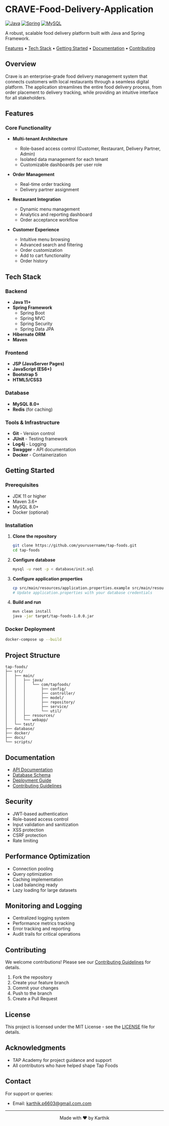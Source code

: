 # CRAVE-Food-Delivery-Application

[![Java](https://img.shields.io/badge/Java-11%2B-orange)](https://www.oracle.com/java/)
[![Spring](https://img.shields.io/badge/Spring-5.0%2B-green)](https://spring.io/)
[![MySQL](https://img.shields.io/badge/MySQL-8.0%2B-blue)](https://www.mysql.com/)

A robust, scalable food delivery platform built with Java and Spring Framework.

[Features](#features) •
[Tech Stack](#tech-stack) •
[Getting Started](#getting-started) •
[Documentation](#documentation) •
[Contributing](#contributing)

</div>

## Overview

Crave is an enterprise-grade food delivery management system that connects customers with local restaurants through a seamless digital platform. The application streamlines the entire food delivery process, from order placement to delivery tracking, while providing an intuitive interface for all stakeholders.

## Features

### Core Functionality

- **Multi-tenant Architecture**
  - Role-based access control (Customer, Restaurant, Delivery Partner, Admin)
  - Isolated data management for each tenant
  - Customizable dashboards per user role

- **Order Management**
  - Real-time order tracking
  - Delivery partner assignment

- **Restaurant Integration**
  - Dynamic menu management
  - Analytics and reporting dashboard
  - Order acceptance workflow

- **Customer Experience**
  - Intuitive menu browsing
  - Advanced search and filtering
  - Order customization
  - Add to cart functionality
  - Order history 
  

## Tech Stack

### Backend
- **Java 11+**
- **Spring Framework**
  - Spring Boot
  - Spring MVC
  - Spring Security
  - Spring Data JPA
- **Hibernate ORM**
- **Maven**

### Frontend
- **JSP (JavaServer Pages)**
- **JavaScript (ES6+)**
- **Bootstrap 5**
- **HTML5/CSS3**

### Database
- **MySQL 8.0+**
- **Redis** (for caching)

### Tools & Infrastructure
- **Git** - Version control
- **JUnit** - Testing framework
- **Log4j** - Logging
- **Swagger** - API documentation
- **Docker** - Containerization

## Getting Started

### Prerequisites

- JDK 11 or higher
- Maven 3.6+
- MySQL 8.0+
- Docker (optional)

### Installation

1. **Clone the repository**
   ```bash
   git clone https://github.com/yourusername/tap-foods.git
   cd tap-foods
   ```

2. **Configure database**
   ```bash
   mysql -u root -p < database/init.sql
   ```

3. **Configure application properties**
   ```bash
   cp src/main/resources/application.properties.example src/main/resources/application.properties
   # Update application.properties with your database credentials
   ```

4. **Build and run**
   ```bash
   mvn clean install
   java -jar target/tap-foods-1.0.0.jar
   ```

### Docker Deployment

```bash
docker-compose up --build
```

## Project Structure

```
tap-foods/
├── src/
│   ├── main/
│   │   ├── java/
│   │   │   └── com/tapfoods/
│   │   │       ├── config/
│   │   │       ├── controller/
│   │   │       ├── model/
│   │   │       ├── repository/
│   │   │       ├── service/
│   │   │       └── util/
│   │   ├── resources/
│   │   └── webapp/
│   └── test/
├── database/
├── docker/
├── docs/
└── scripts/
```

## Documentation

- [API Documentation](docs/api.md)
- [Database Schema](docs/schema.md)
- [Deployment Guide](docs/deployment.md)
- [Contributing Guidelines](CONTRIBUTING.md)

## Security

- JWT-based authentication
- Role-based access control
- Input validation and sanitization
- XSS protection
- CSRF protection
- Rate limiting

## Performance Optimization

- Connection pooling
- Query optimization
- Caching implementation
- Load balancing ready
- Lazy loading for large datasets

## Monitoring and Logging

- Centralized logging system
- Performance metrics tracking
- Error tracking and reporting
- Audit trails for critical operations

## Contributing

We welcome contributions! Please see our [Contributing Guidelines](CONTRIBUTING.md) for details.

1. Fork the repository
2. Create your feature branch
3. Commit your changes
4. Push to the branch
5. Create a Pull Request

## License

This project is licensed under the MIT License - see the [LICENSE](LICENSE) file for details.

## Acknowledgments

- TAP Academy for project guidance and support
- All contributors who have helped shape Tap Foods

## Contact

For support or queries:
- Email: karthik.p6603@gmail.com.com

---

<div align="center">
Made with ❤️ by Karthik
</div>
